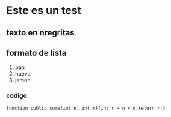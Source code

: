 # Este es un test
**texto en nregritas**
---
formato de lista
---
1. pan
2. huevo
3. jamon
### codigo
`function public suma(int n, int m){int r = n + m;return r;}`
